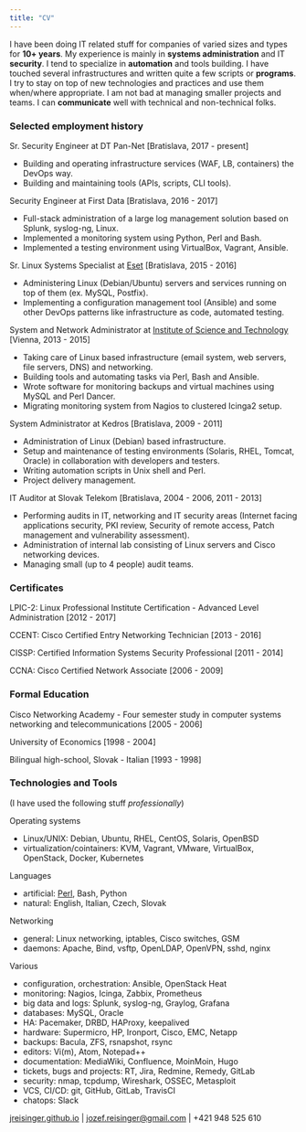 ```yaml
---
title: "CV"
---
```


I have been doing IT related stuff for companies of varied sizes and types for **10+ years**. My experience is mainly in **systems administration** and IT **security**. I tend to specialize in **automation** and tools building. I have touched several infrastructures and written quite a few scripts or **programs**.  I try to stay on top of new technologies and practices and use them when/where appropriate. I am not bad at managing smaller projects and teams. I can **communicate** well with technical and non-technical folks. 

### Selected employment history

Sr. Security Engineer
at DT Pan-Net [Bratislava, 2017 - present]

* Building and operating infrastructure services (WAF, LB, containers) the DevOps way.
* Building and maintaining tools (APIs, scripts, CLI tools).

Security Engineer
at First Data [Bratislava, 2016 - 2017]

* Full-stack administration of a large log management solution based on Splunk, syslog-ng, Linux.
* Implemented a monitoring system using Python, Perl and Bash.
* Implemented a testing environment using VirtualBox, Vagrant, Ansible.

Sr. Linux Systems Specialist
at [Eset](https://www.eset.com/) [Bratislava, 2015 - 2016]

* Administering Linux (Debian/Ubuntu) servers and services running on top of them (ex.  MySQL, Postfix).
* Implementing a configuration management tool (Ansible) and some other DevOps patterns like infrastructure as code, automated testing.

System and Network Administrator
at [Institute of Science and Technology](https://ist.ac.at/) [Vienna, 2013 - 2015]

* Taking care of Linux based infrastructure (email system, web servers, file servers, DNS) and networking.
* Building tools and automating tasks via Perl, Bash and Ansible.
* Wrote software for monitoring backups and virtual machines using MySQL and Perl Dancer.
* Migrating monitoring system from Nagios to clustered Icinga2 setup.

System Administrator
at Kedros [Bratislava, 2009 - 2011]

* Administration of Linux (Debian) based infrastructure.
* Setup and maintenance of testing environments (Solaris, RHEL, Tomcat, Oracle) in collaboration with developers and testers.
* Writing automation scripts in Unix shell and Perl.
* Project delivery management.

IT Auditor
at Slovak Telekom [Bratislava, 2004 - 2006, 2011 - 2013]

* Performing audits in IT, networking and IT security areas (Internet facing applications security, PKI review, Security of remote access, Patch management and vulnerability assessment).
* Administration of internal lab consisting of Linux servers and Cisco networking devices.
* Managing small (up to 4 people) audit teams.

### Certificates

LPIC-2: Linux Professional Institute Certification - Advanced Level Administration [2012 - 2017]

CCENT: Cisco Certified Entry Networking Technician [2013 - 2016]

CISSP: Certified Information Systems Security Professional [2011 - 2014]

CCNA: Cisco Certified Network Associate [2006 - 2009]

### Formal Education

Cisco Networking Academy - Four semester study in computer systems networking and telecommunications [2005 - 2006]

University of Economics [1998 - 2004]

Bilingual high-school, Slovak - Italian [1993 - 1998]

### Technologies and Tools

(I have used the following stuff *professionally*)

Operating systems

* Linux/UNIX: Debian, Ubuntu, RHEL, CentOS, Solaris, OpenBSD
* virtualization/cointainers: KVM, Vagrant, VMware, VirtualBox, OpenStack, Docker, Kubernetes

Languages

* artificial: [Perl](https://www.perl.org/), Bash, Python
* natural: English, Italian, Czech, Slovak

Networking

* general: Linux networking, iptables, Cisco switches, GSM
* daemons: Apache, Bind, vsftp, OpenLDAP, OpenVPN, sshd, nginx

Various

* configuration, orchestration: Ansible, OpenStack Heat
* monitoring: Nagios, Icinga, Zabbix, Prometheus
* big data and logs: Splunk, syslog-ng, Graylog, Grafana
* databases: MySQL, Oracle
* HA: Pacemaker, DRBD, HAProxy, keepalived
* hardware: Supermicro, HP, Ironport, Cisco, EMC, Netapp
* backups: Bacula, ZFS, rsnapshot, rsync
* editors: Vi(m), Atom, Notepad++
* documentation: MediaWiki, Confluence, MoinMoin, Hugo
* tickets, bugs and projects: RT, Jira, Redmine, Remedy, GitLab
* security: nmap, tcpdump, Wireshark, OSSEC, Metasploit
* VCS, CI/CD: git, GitHub, GitLab, TravisCI
* chatops: Slack

[jreisinger.github.io](http://jreisinger.github.io) | <jozef.reisinger@gmail.com> | +421 948 525 610
